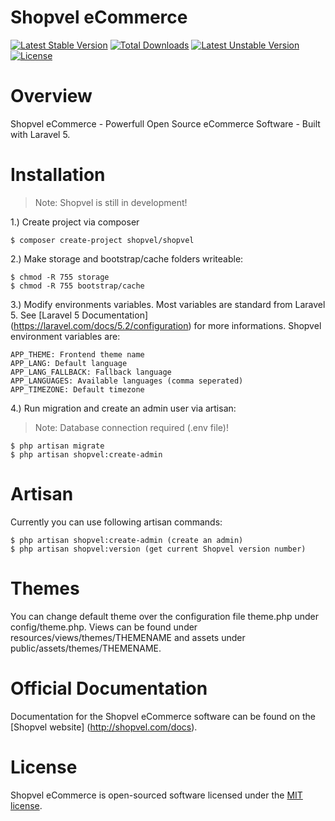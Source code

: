 # Shopvel eCommerce

[![Latest Stable Version](https://poser.pugx.org/shopvel/shopvel/v/stable)](https://packagist.org/packages/shopvel/shopvel)
[![Total Downloads](https://poser.pugx.org/shopvel/shopvel/downloads)](https://packagist.org/packages/shopvel/shopvel)
[![Latest Unstable Version](https://poser.pugx.org/shopvel/shopvel/v/unstable)](https://packagist.org/packages/shopvel/shopvel)
[![License](https://poser.pugx.org/shopvel/shopvel/license)](https://packagist.org/packages/shopvel/shopvel)

# Overview

Shopvel eCommerce - Powerfull Open Source eCommerce Software - Built with Laravel 5.

# Installation

> Note: Shopvel is still in development!

1.) Create project via composer
```
$ composer create-project shopvel/shopvel
```

2.) Make storage and bootstrap/cache folders writeable:
```
$ chmod -R 755 storage
$ chmod -R 755 bootstrap/cache
```

3.) Modify environments variables. Most variables are standard from Laravel 5. See [Laravel 5 Documentation] (https://laravel.com/docs/5.2/configuration) for more informations. Shopvel environment variables are:

```
APP_THEME: Frontend theme name
APP_LANG: Default language
APP_LANG_FALLBACK: Fallback language
APP_LANGUAGES: Available languages (comma seperated)
APP_TIMEZONE: Default timezone
```

4.) Run migration and create an admin user via artisan:
> Note: Database connection required (.env file)!

```
$ php artisan migrate
$ php artisan shopvel:create-admin
```

# Artisan
Currently you can use following artisan commands:
```
$ php artisan shopvel:create-admin (create an admin)
$ php artisan shopvel:version (get current Shopvel version number)
```

# Themes
You can change default theme over the configuration file theme.php under config/theme.php.
Views can be found under resources/views/themes/THEMENAME and assets under public/assets/themes/THEMENAME.

# Official Documentation

Documentation for the Shopvel eCommerce software can be found on the [Shopvel website] (http://shopvel.com/docs).

# License

Shopvel eCommerce is open-sourced software licensed under the [MIT license](http://opensource.org/licenses/MIT).